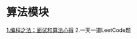 # 算法模块
[1.编程之法：面试和算法心得](https://wizardforcel.gitbooks.io/the-art-of-programming-by-july/content/01.04.html)
2.一天一道LeetCode题
